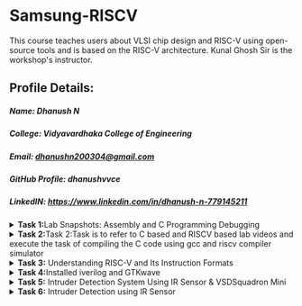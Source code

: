 # Samsung-RISCV
This course teaches users about VLSI chip design and RISC-V using open-source tools and is based on the RISC-V architecture. Kunal Ghosh Sir is the workshop's instructor.
## Profile Details:
##### Name: Dhanush N
##### College: Vidyavardhaka College of Engineering
##### Email: dhanushn200304@gmail.com
##### GitHub Profile: dhanushvvce
##### LinkedIN: https://www.linkedin.com/in/dhanush-n-779145211
<details>
<summary><b>Task 1:</b>Lab Snapshots: Assembly and C Programming Debugging</summary>   
<br>
# samsung-riscv

# 📊 **Lab Snapshots: Assembly and C Programming Debugging**

## 📑 **Overview**
This repository contains snapshots from a technical lab session focusing on **Assembly-level debugging**, **C programming**, and **Memory Analysis**. These images showcase code execution, disassembly views, and error analysis during program execution.

---

## 🛠️ **Snapshots Description**

### 🖥️ **1. Assembly-Level Debugging Snapshot**
- **Description:** Analysis of low-level assembly instructions from a compiled program.
- **Key Focus:**
   - Register-level operations.
   - Memory address references.
   - Function call traces.
- **Purpose:** Understand how high-level C code maps to machine instructions.

---

### 📝 **2. C Program Snapshot**
- **Description:** Simple C program to calculate the **sum of numbers from 1 to n** using a loop.
- **Key Focus:**
   - Syntax and logic analysis.
   - Debugging `printf` statements.
   - Correct usage of loops.
- **Purpose:** Identify and resolve logical and syntactical errors in the C code.

---

### ⚙️ **3. Assembly Disassembly Snapshot**
- **Description:** Detailed disassembly of the **main function** in an executable.
- **Key Focus:**
   - Conditional branching.
   - Stack and heap memory operations.
   - Instruction-level execution.
- **Purpose:** Optimize and debug program execution at the machine level.

---

## 📚 **Technologies Used**
- **Programming Language:** C
- **Tools:** GCC Compiler, GDB Debugger, Terminal
- **OS Environment:** Linux/Ubuntu (Virtual Machine)

---

![riscvdi2](https://github.com/user-attachments/assets/4c0c01b1-0fb0-4182-b5da-029b5038eb10)
![riscvdi3](https://github.com/user-attachments/assets/11c55d68-3607-4f9c-be56-312e39f43dbd)
![riscvdi1](https://github.com/user-attachments/assets/5d775210-4d43-4cf2-838c-dc44b43849ff)
</details>
<details>
  
<summary><b>Task 2:</b>Task 2:Task is to refer to C based and RISCV based lab videos and execute the task of compiling the C code using gcc and riscv compiler simulator </summary>   
<br>
##    TASK 2,RISC V

This task involves comparing two optimization levels, -O1 and -Ofast, while debugging a simple C program using SPIKE.

The compiled C code

The -O1 optimization option provides moderate optimization to balance performance and compilation time. It's ideal for a blend of performance improvements without heavily impacting the debugging process. On the other hand, -Ofast optimizes aggressively for maximum performance, even at the cost of adherence to some standard-compliant behaviors and potentially more challenging debugging.

The provided file contains the code subject to these optimizations.

![RISCV TASK2 IMAGE 1](https://github.com/user-attachments/assets/7dd922d9-4d62-44b2-8ae8-2271f6c9b795)

The RISC-V object dump for each optimization level (-O1 and -Ofast).

The riscv64-unknown-elf-objdump command disassembles the object file, providing insight into the machine code generated by each optimization level:

The provided file contains the code subject to these optimizations.

![RISC V TASK2 IMAGE 2](https://github.com/user-attachments/assets/4926c807-809d-46ec-9378-5e20d8dc8337)

![RISC V TASK 2 IMAGE 3](https://github.com/user-attachments/assets/90659035-24fd-43d4-bc4e-b86057b1014b)
</details>
<details>   
<summary><b>Task 3:</b> Understanding RISC-V and Its Instruction Formats</summary>   
<br>
# Understanding RISC-V and Its Instruction Formats

## Overview
RISC-V is an open-source Instruction Set Architecture (ISA) based on Reduced Instruction Set Computing (RISC) principles. It offers a free, modular, and extensible platform for designing processors tailored to specific applications. Unlike proprietary ISAs, RISC-V is open and license-free, making it a popular choice in academia, research, and industry.

This repository provides an in-depth explanation of RISC-V’s six primary instruction formats and demonstrates how they are structured.

---

## What is an Instruction Format?
An instruction format defines the structure of a machine-level instruction, determining how data and operations are encoded for execution. RISC-V instructions are always **32 bits** long, and they follow specific formats for different types of operations.

---

## RISC-V Instruction Formats
RISC-V defines six main instruction formats, each designed for specific use cases:

1. **R-type (Register-Type):** Used for arithmetic and logical operations.
2. **I-type (Immediate-Type):** Used for operations involving immediate values.
3. **S-type (Store-Type):** Used for storing data into memory.
4. **B-type (Branch-Type):** Used for conditional branching.
5. **U-type (Upper-Immediate):** Used for loading upper immediate values.
6. **J-type (Jump-Type):** Used for jump operations.

<img width="772" alt="instructions_types" src="https://github.com/user-attachments/assets/ed5e6db3-985b-42ea-9ea5-4a87bb91bcf6" />


---

### 1. R-type Instruction
R-type instructions operate on registers and are used for computations like addition, subtraction, and logical operations.

**Structure:**
| Field   | Size  | Description                        |
|---------|-------|------------------------------------|
| Opcode  | 7 bits| Instruction type                  |
| rd      | 5 bits| Destination register              |
| func3   | 3 bits| Specifies operation type          |
| rs1     | 5 bits| First source register             |
| rs2     | 5 bits| Second source register            |
| func7   | 7 bits| Additional operation specification|

**Example:**
- Instruction: `ADD r9, r2, r5`  
- Operation: Add the values in `r2` and `r5` and store the result in `r9`.

**Encoding Breakdown:**
- Opcode: `0110011`
- rd: `r9` → `01001`
- rs1: `r2` → `00010`
- rs2: `r5` → `00101`
- func3: `000`
- func7: `0000000`

**Final Instruction:**  
`0000000_00101_00010_000_01001_0110011`

![image](https://github.com/user-attachments/assets/4da66991-8ae7-4568-8654-d4620591a7e7)


---

### 2. I-type Instruction
I-type instructions work with a register and an immediate value. These are commonly used for operations like loading values or arithmetic with constants.

**Structure:**
| Field   | Size  | Description                        |
|---------|-------|------------------------------------|
| Opcode  | 7 bits| Instruction type                  |
| rd      | 5 bits| Destination register              |
| func3   | 3 bits| Specifies operation type          |
| rs1     | 5 bits| Source register                   |
| imm     | 12 bits| Immediate value                  |

**Example:**
- Instruction: `ADDI r12, r4, 5`  
- Operation: Add `5` to the value in `r4` and store the result in `r12`.

**Encoding Breakdown:**
- Opcode: `0010011`
- rd: `r12` → `01100`
- rs1: `r4` → `00100`
- imm: `000000000101`
- func3: `000`

**Final Instruction:**  
`000000000101_00100_000_01100_0010011`

![image](https://github.com/user-attachments/assets/bd38c8be-4303-4372-a796-c6d33cb2bd6e)

---

### 3. S-type Instruction
S-type instructions store data from registers into memory.

**Structure:**
| Field   | Size  | Description                        |
|---------|-------|------------------------------------|
| Opcode  | 7 bits| Instruction type                  |
| rs1     | 5 bits| Base address register             |
| rs2     | 5 bits| Source register                   |
| imm[11:5]| 7 bits| Upper immediate bits             |
| imm[4:0] | 5 bits| Lower immediate bits             |
| func3   | 3 bits| Operation type                    |

**Example:**
- Instruction: `SW r3, 2(r1)`  
- Operation: Store the value in `r3` at the memory location `r1 + 2`.

**Final Instruction:**  
`0000000_00011_00001_010_00010_0100011`

![i type (1)](https://github.com/user-attachments/assets/297f75f7-b755-4064-bdbe-281964e6107c)






---

### 4. B-type Instruction
B-type instructions perform conditional branching.

**Structure:**
| Field   | Size  | Description                        |
|---------|-------|------------------------------------|
| Opcode  | 7 bits| Instruction type                  |
| rs1     | 5 bits| Source register 1                 |
| rs2     | 5 bits| Source register 2                 |
| imm     | 13 bits| Branch offset                    |
| func3   | 3 bits| Branch condition                  |

**Example:**
- Instruction: `BNE r0, r1, 20`  
- Operation: Branch to `PC + 20` if `r0 ≠ r1`.

![image](https://github.com/user-attachments/assets/5cc9b638-da88-47f3-b0aa-396f4f748c63)





---

### 5. U-type Instruction
U-type instructions are used to load immediate values into the upper bits of a register.

**Structure:**
| Field   | Size  | Description                        |
|---------|-------|------------------------------------|
| Opcode  | 7 bits| Instruction type                  |
| rd      | 5 bits| Destination register              |
| imm     | 20 bits| Upper immediate value            |

![image](https://github.com/user-attachments/assets/e823512f-82e7-4dac-a02d-7d2634dfec24)


---

### 6. J-type Instruction
J-type instructions perform jump operations, often used for loops or function calls.

**Structure:**
| Field   | Size  | Description                        |
|---------|-------|------------------------------------|
| Opcode  | 7 bits| Instruction type                  |
| rd      | 5 bits| Destination register              |
| imm     | 20 bits| Jump offset                      |


![image](https://github.com/user-attachments/assets/6c501798-bd28-4312-ba66-7adc2a2a851a)



# RISC-V 15 Unique Instructions and Their 32-Bit Machine Codes
I've identified 15 unique RISC-V instructions from the object file, and for each instruction to determine its exact 32-bit machine code in the format `opcode rd, rs, immediate`to ensure the instruction type and operations are clearly specified.


![image](https://github.com/user-attachments/assets/972543b0-1292-4edc-8f37-37914593f509)


### **R-Type Instructions**  
Format: `opcode | rd | funct3 | rs1 | rs2 | funct7`

1. **`add s0, s0, 8`**  
   **Instruction Code**: `00828293`  
   **Expanded**: `0000000 | 1000 | 010 | 00010 | 01010 | 0110011`  

---

### **I-Type Instructions**  
Format: `immediate | rs1 | funct3 | rd | opcode`

2. **`li a0, 45`** (Load Immediate)  
   **Instruction Code**: `00800593`  
   **Expanded**: `0000000000101101 | 00000 | 000 | 01010 | 0010011`  

3. **`ld ra, 8(sp)`** (Load Doubleword)  
   **Instruction Code**: `00812083`  
   **Expanded**: `0000000000001000 | 00010 | 011 | 00010 | 0000011`  

4. **`jalr a5, ra, 0`** (Jump and Link Register)  
   **Instruction Code**: `000f8067`  
   **Expanded**: `0000000000000000 | 11110 | 000 | 11111 | 1100111`  

---

### **S-Type Instructions**  
Format: `immediate[11:5] | rs2 | rs1 | funct3 | immediate[4:0] | opcode`

5. **`sw ra, 8(sp)`** (Store Word)  
   **Instruction Code**: `00f12223`  
   **Expanded**: `0000000 | 11110 | 00010 | 010 | 01000 | 0100011`  

6. **`sd ra, 16(sp)`** (Store Doubleword)  
   **Instruction Code**: `00a12023`  
   **Expanded**: `0000000 | 11110 | 00010 | 011 | 10000 | 0100011`  

---

### **B-Type Instructions**  
Format: `immediate[12|10:5] | rs2 | rs1 | funct3 | immediate[4:1|11] | opcode`

7. **`beqz a5, <exit+0x2c>`** (Branch if Equal to Zero)  
   **Instruction Code**: `fe010ee3`  
   **Expanded**: `1111111 | 11111 | 00010 | 000 | 11100 | 1100011`  

---

### **U-Type Instructions**  
Format: `immediate[31:12] | rd | opcode`

8. **`lui a0, 0x23150`** (Load Upper Immediate)  
   **Instruction Code**: `23150537`  
   **Expanded**: `0010001101010000 | 01010 | 0110111`  

9. **`auipc a5, 0x477`** (Add Upper Immediate to PC)  
   **Instruction Code**: `47728097`  
   **Expanded**: `0100011101110111 | 01000 | 0010111`  

---

### **J-Type Instructions**  
Format: `immediate[20|10:1|11|19:12] | rd | opcode`

10. **`jal ra, <printf>`** (Jump and Link)  
    **Instruction Code**: `000080e7`  
    **Expanded**: `0000000000001000 | 00000 | 1101111`  

11. **`j <exit>`** (Jump)  
    **Instruction Code**: `4300006f`  
    **Expanded**: `0100001100000000 | 00000 | 1101111`  

---
</details>
<details>   
<summary><b>Task 4:</b>Installed iverilog and GTKwave</summary>   
<br>
# Samsung-riscv

# Task-4


Installed iverilog and GTKwave 

![VirtualBox_vdsworkshop_23_01_2025_16_56_05](https://github.com/user-attachments/assets/9727fdde-e6b7-42ff-b868-6c2182a4ce8f)

---

A directory named chethan was created 
```bash
mkdir chethan
```
The following commands were executed

![VirtualBox_vdsworkshop_23_01_2025_16_17_14](https://github.com/user-attachments/assets/bcec5209-824e-4cb2-94b1-ffa63434993c)

---

The below waveform was generated

![VirtualBox_vdsworkshop_23_01_2025_16_26_23](https://github.com/user-attachments/assets/52081c24-a338-4b58-a910-434054968ef2)









</details>
<details>   
<summary><b>Task 5:</b> Intruder Detection System Using IR Sensor & VSDSquadron Mini</summary>   
<br>

# **IR Sensor-Based Hurdle Detection with LED Alert (RISC-V Board)**  

## **Project Overview**  
This project demonstrates **hurdle detection** using an **Infrared (IR) sensor** interfaced with a **RISC-V development board**. The system continuously monitors for obstacles, and when one is detected, an **LED indicator lights up** or blinks as an alert. This setup is useful for applications such as **autonomous robots, security systems, and smart automation**.  

---

## **Hardware Components**  
To build this project, you will need:  
- **RISC-V Development Board** 
- **IR Proximity Sensor**  
- **LED** (for visual indication)  
- **Resistor (330Ω)** (for LED current limiting)  
- **Connecting jumper Wires**  
- **Breadboard** 

---

## **How It Works**  
1. The **IR sensor** emits infrared light and detects reflections from nearby objects.  
2. If an object is detected, the **IR sensor outputs a LOW signal**; otherwise, it remains HIGH.  
3. The **RISC-V board reads the sensor signal** and processes the data.  
4. If an obstacle is detected, the **LED turns ON or blinks**, providing a visual alert.  
5. The system continuously checks for obstacles in a loop.  

---

## **Circuit Connections**  
| Component         | Pin Connection (RISC-V Board) |
|------------------|-----------------------------|
| **IR Sensor VCC**  | **3.3V / 5V**                               |
| **IR Sensor OUT**  | **GPIO (GPIO5)**      |
| **LED Anode (+)**  | **GPIO (GPIO6)**     |
| **LED Cathode (-)**| **GND**                     |


```c
#include <ch32v00x.h>
#include <debug.h>

void GPIO_Config(void) {
    GPIO_InitTypeDef GPIO_InitStructure = {0};
    RCC_APB2PeriphClockCmd(RCC_APB2Periph_GPIOD, ENABLE);
    
    GPIO_InitStructure.GPIO_Pin = GPIO_Pin_4;
    GPIO_InitStructure.GPIO_Mode = GPIO_Mode_IPU;
    GPIO_Init(GPIOD, &GPIO_InitStructure);
    
    GPIO_InitStructure.GPIO_Pin = GPIO_Pin_6;
    GPIO_InitStructure.GPIO_Mode = GPIO_Mode_Out_PP;
    GPIO_InitStructure.GPIO_Speed = GPIO_Speed_50MHz;
    GPIO_Init(GPIOD, &GPIO_InitStructure);
}

int main(void) {
    uint8_t IR = 0;
    uint8_t set = 1;
    uint8_t reset = 0;
    
    NVIC_PriorityGroupConfig(NVIC_PriorityGroup_1);
    SystemCoreClockUpdate();
    Delay_Init();
    GPIO_Config();
    
    while(1) {
        IR = GPIO_ReadInputDataBit(GPIOD, GPIO_Pin_4);
        if (IR == 1) {
            GPIO_WriteBit(GPIOD, GPIO_Pin_6, reset);
        } else {
            GPIO_WriteBit(GPIOD, GPIO_Pin_6, set);
        }
        Delay_Ms(100);
    }
}
```



---


</details>
<details>   
<summary><b>Task 6:</b> Intruder Detection using IR Sensor</summary>   
<br>

# Intruder Detection using IR Sensor

## Overview
This project is part of Task 6 of the Samsung RISC-V program. The objective is to design an intruder detection system using an IR sensor, a buzzer, and an LED. When an intruder is detected, the system activates an alarm (buzzer) and visual alert (LED) to notify about unauthorized access.

![alt text](image.png)

![alt text](image-2.png)

![alt text](image-1.png)

## Components Required:

1. VSD Squadron Mini
2. IR Sensor
3. Buzzer
4. LED
5. 330 ohm Resistor
6. Jumper wires
7. Breadboard

## Pin Connections:

| **Component** | **PIN on Board** |
|--------------|------------------|
| LED         | Pin 6             |
| Buzzer      | Pin 5             |
| IR Sensor   | Pin 4             |

## Working Principle:
The IR sensor detects an object in its proximity. When an intruder is detected:
- The sensor sends a signal to the microcontroller.
- The microcontroller processes the signal and turns ON the LED and buzzer.
- The system remains in an alert state until the intruder is no longer detected.

## Code Implementation:
The program will be written in C and deployed on the VSD Squadron Mini board. It will read the sensor input and control the LED and buzzer accordingly.
```bash
#include <ch32v00x.h>
#include <debug.h>

void GPIO_Config(void)
{
GPIO_InitTypeDef GPIO_InitStructure = {0}; //structure variable GPIO_InitStructure of type GPIO_InitTypeDef which is used for GPIO configuration.

RCC_APB2PeriphClockCmd(RCC_APB2Periph_GPIOC, ENABLE); // to Enable the clock for Port C
//pin 4 OUT PIN FOR IR SENSOR
GPIO_InitStructure.GPIO_Pin = GPIO_Pin_4 ; // Defines which Pin to configure
GPIO_InitStructure.GPIO_Mode = GPIO_Mode_IPU; // Defines Input Type
GPIO_Init(GPIOC, &GPIO_InitStructure);

//Pin 5 for Buzzer
GPIO_InitStructure.GPIO_Pin = GPIO_Pin_5 ; // Defines which Pin to configure
GPIO_InitStructure.GPIO_Mode = GPIO_Mode_Out_PP; // Defines Output Type
GPIO_InitStructure.GPIO_Speed = GPIO_Speed_50MHz; // Defines speed
GPIO_Init(GPIOC, &GPIO_InitStructure);

//pin 6 IS LED PIN
GPIO_InitStructure.GPIO_Pin = GPIO_Pin_6 ; //
GPIO_InitStructure.GPIO_Mode = GPIO_Mode_Out_PP; // Defines Output Type
GPIO_InitStructure.GPIO_Speed = GPIO_Speed_50MHz; // Defines speed

GPIO_Init(GPIOC, &GPIO_InitStructure);

}


int main(void)
{
uint8_t IR = 0;
uint8_t set=1;
uint8_t reset=0;
NVIC_PriorityGroupConfig(NVIC_PriorityGroup_1);// Configuring NVIC priority group
SystemCoreClockUpdate();// Update System Core Clock
GPIO_Config();//Call GPIO configuration function

while(1)
{
    IR = GPIO_ReadInputDataBit(GPIOC, GPIO_Pin_4);
    if (IR==1)
    {
        //If IR sensor detects, then Buzzer and LED will be ON
        GPIO_WriteBit(GPIOC, GPIO_Pin_6, set);
        GPIO_WriteBit(GPIOC, GPIO_Pin_5, set);
        }
    
    else{
        //If IR sensor doesn't detect, then Buzzer and LED will be OFF
        GPIO_WriteBit(GPIOC, GPIO_Pin_6,reset);
        GPIO_WriteBit(GPIOC, GPIO_Pin_5,reset);
    }

    }
    
}
```

## Applications:
- Home security systems
- Automated door security
- Industrial safety systems

## Future Improvements:
- Integration with GSM module for remote alerts
- Implementation of a camera module for image capturing
- Enhancing detection range with multiple sensors
